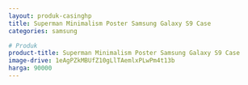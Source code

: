 ```yaml
---
layout: produk-casinghp
title: Superman Minimalism Poster Samsung Galaxy S9 Case
categories: samsung

# Produk
product-title: Superman Minimalism Poster Samsung Galaxy S9 Case
image-drive: 1eAgPZkMBUfZ10gLlTAemlxPLwPm4t13b
harga: 90000
---
```

